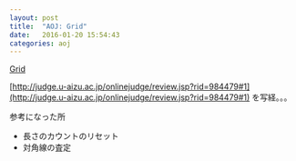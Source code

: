 ```yaml
---
layout: post
title:  "AOJ: Grid"
date:   2016-01-20 15:54:43
categories: aoj
---
```

[Grid](http://judge.u-aizu.ac.jp/onlinejudge/description.jsp?id=0151)

[http://judge.u-aizu.ac.jp/onlinejudge/review.jsp?rid=984479#1](http://judge.u-aizu.ac.jp/onlinejudge/review.jsp?rid=984479#1) を写経。。。

参考になった所

- 長さのカウントのリセット
- 対角線の査定

